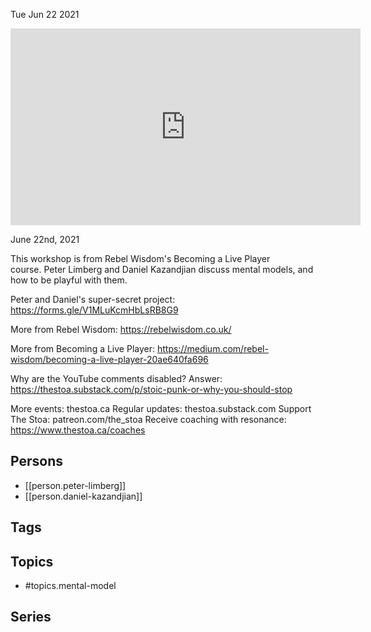 



Tue Jun 22 2021

<iframe width="560" height="315" src="https://www.youtube.com/embed/jDem_2Npm_I" title="Mental Model Play w/ Peter Limberg and Daniel Kazandjian" frameborder="0" allow="accelerometer; autoplay; clipboard-write; encrypted-media; gyroscope; picture-in-picture" allowfullscreen ></iframe>

June 22nd, 2021

This workshop is from Rebel Wisdom's Becoming a Live Player course. Peter Limberg and Daniel Kazandjian discuss mental models, and how to be playful with them.

Peter and Daniel's super-secret project: https://forms.gle/V1MLuKcmHbLsRB8G9

More from Rebel Wisdom: https://rebelwisdom.co.uk/

More from Becoming a Live Player: https://medium.com/rebel-wisdom/becoming-a-live-player-20ae640fa696

Why are the YouTube comments disabled? Answer: https://thestoa.substack.com/p/stoic-punk-or-why-you-should-stop

More events: thestoa.ca
Regular updates: thestoa.substack.com
Support The Stoa: patreon.com/the_stoa
Receive coaching with resonance: https://www.thestoa.ca/coaches

## Persons

- [[person.peter-limberg]]
- [[person.daniel-kazandjian]]

## Tags



## Topics

- #topics.mental-model

## Series



